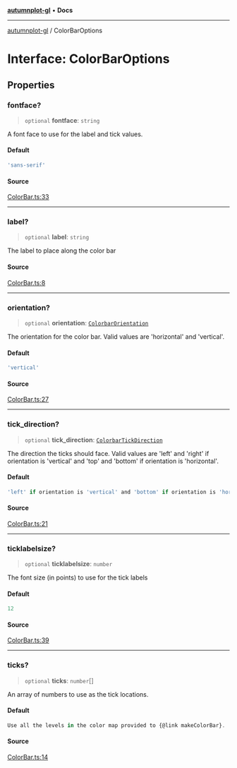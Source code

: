 [**autumnplot-gl**](../index.md) • **Docs**

***

[autumnplot-gl](../globals.md) / ColorBarOptions

# Interface: ColorBarOptions

## Properties

### fontface?

> `optional` **fontface**: `string`

A font face to use for the label and tick values.

#### Default

```ts
'sans-serif'
```

#### Source

[ColorBar.ts:33](https://github.com/tsupinie/autumnplot-gl/blob/7275cfd3c408281ebdf9877f1a2a5b354d6cd87f/src/ColorBar.ts#L33)

***

### label?

> `optional` **label**: `string`

The label to place along the color bar

#### Source

[ColorBar.ts:8](https://github.com/tsupinie/autumnplot-gl/blob/7275cfd3c408281ebdf9877f1a2a5b354d6cd87f/src/ColorBar.ts#L8)

***

### orientation?

> `optional` **orientation**: [`ColorbarOrientation`](../type-aliases/ColorbarOrientation.md)

The orientation for the color bar. Valid values are 'horizontal' and 'vertical'.

#### Default

```ts
'vertical'
```

#### Source

[ColorBar.ts:27](https://github.com/tsupinie/autumnplot-gl/blob/7275cfd3c408281ebdf9877f1a2a5b354d6cd87f/src/ColorBar.ts#L27)

***

### tick\_direction?

> `optional` **tick\_direction**: [`ColorbarTickDirection`](../type-aliases/ColorbarTickDirection.md)

The direction the ticks should face. Valid values are 'left' and 'right' if orientation is 'vertical' and 'top' and 
'bottom' if orientation is 'horizontal'.

#### Default

```ts
'left' if orientation is 'vertical' and 'bottom' if orientation is 'horizontal'
```

#### Source

[ColorBar.ts:21](https://github.com/tsupinie/autumnplot-gl/blob/7275cfd3c408281ebdf9877f1a2a5b354d6cd87f/src/ColorBar.ts#L21)

***

### ticklabelsize?

> `optional` **ticklabelsize**: `number`

The font size (in points) to use for the tick labels

#### Default

```ts
12
```

#### Source

[ColorBar.ts:39](https://github.com/tsupinie/autumnplot-gl/blob/7275cfd3c408281ebdf9877f1a2a5b354d6cd87f/src/ColorBar.ts#L39)

***

### ticks?

> `optional` **ticks**: `number`[]

An array of numbers to use as the tick locations.

#### Default

```ts
Use all the levels in the color map provided to {@link makeColorBar}.
```

#### Source

[ColorBar.ts:14](https://github.com/tsupinie/autumnplot-gl/blob/7275cfd3c408281ebdf9877f1a2a5b354d6cd87f/src/ColorBar.ts#L14)
